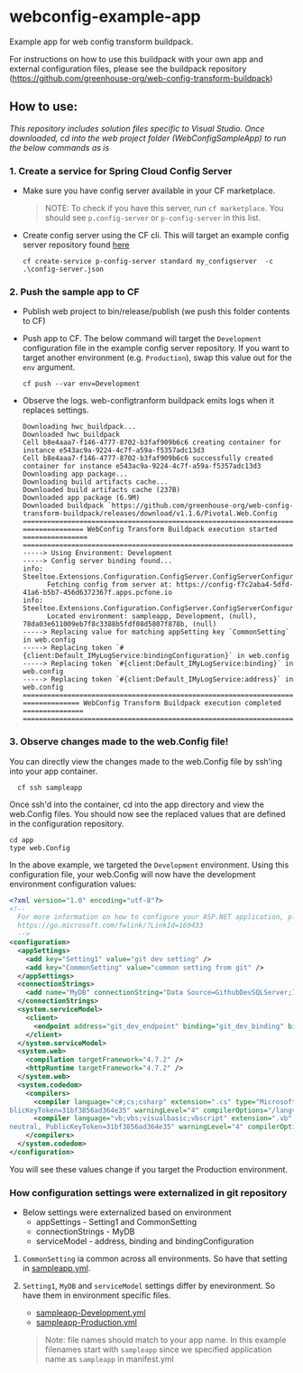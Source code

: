 # webconfig-example-app
Example app for web config transform buildpack. 

For instructions on how to use this buildpack with your own app and external configuration files, please see the buildpack repository (https://github.com/greenhouse-org/web-config-transform-buildpack)

## How to use:
*This repository includes solution files specific to Visual Studio. Once downloaded, cd into the web project folder (WebConfigSampleApp) to run the below commands as is*
### 1. Create a service for Spring Cloud Config Server

* Make sure you have config server available in your CF marketplace. 
    > NOTE: To check if you have this server, run `cf marketplace`. You should see `p.config-server` or `p-config-server` in this list. 

* Create config server using the CF cli. This will target an example config server repository found [here](https://github.com/mvalliath/webconfig-example-externalfiles)
    ```script
    cf create-service p-config-server standard my_configserver  -c .\config-server.json
    ```
### 2. Push the sample app to CF
* Publish web project to bin/release/publish (we push this folder contents to CF)

* Push app to CF. The below command will target the `Development` configuration file in the example config server repository. If you want to target another environment (e.g. `Production`), swap this value out for the `env` argument. 
   ```script
   cf push --var env=Development
   ```
   
* Observe the logs. web-configtranform buildpack emits logs when it replaces settings. 
   ```text
   Downloading hwc_buildpack...
   Downloaded hwc_buildpack
   Cell b8e4aaa7-f146-4777-8702-b3faf909b6c6 creating container for instance e543ac9a-9224-4c7f-a59a-f5357adc13d3
   Cell b8e4aaa7-f146-4777-8702-b3faf909b6c6 successfully created container for instance e543ac9a-9224-4c7f-a59a-f5357adc13d3
   Downloading app package...
   Downloading build artifacts cache...
   Downloaded build artifacts cache (237B)
   Downloaded app package (6.9M)
   Downloaded buildpack `https://github.com/greenhouse-org/web-config-transform-buildpack/releases/download/v1.1.6/Pivotal.Web.Config
   ================================================================================
   =============== WebConfig Transform Buildpack execution started ================
   ================================================================================
   -----> Using Environment: Development
   -----> Config server binding found...
   info: Steeltoe.Extensions.Configuration.ConfigServer.ConfigServerConfigurationProvider[0]
         Fetching config from server at: https://config-f7c2aba4-5dfd-41a6-b5b7-456d6372367f.apps.pcfone.io
   info: Steeltoe.Extensions.Configuration.ConfigServer.ConfigServerConfigurationProvider[0]
         Located environment: sampleapp, Development, (null), 78da03e611009eb7f8c3388b5fdf08d5807f878b, (null)
   -----> Replacing value for matching appSetting key `CommonSetting` in web.config
   -----> Replacing token `#{client:Default_IMyLogService:bindingConfiguration}` in web.config
   -----> Replacing token `#{client:Default_IMyLogService:binding}` in web.config
   -----> Replacing token `#{client:Default_IMyLogService:address}` in web.config
   ================================================================================
   ============== WebConfig Transform Buildpack execution completed ===============
   ================================================================================
   ```

### 3. Observe changes made to the web.Config file!
You can directly view the changes made to the web.Config file by ssh'ing into your app container.
```script
  cf ssh sampleapp  
```
Once ssh'd into the container, cd into the app directory and view the web.Config files. You should now see the replaced values that are defined in the configuration repository. 

``` script
cd app
type web.Config 
```

In the above example, we targeted the `Development` environment. Using this configuration file, your web.Config will now have the development environment configuration values:

```xml
<?xml version="1.0" encoding="utf-8"?>
<!--
  For more information on how to configure your ASP.NET application, please visit
  https://go.microsoft.com/fwlink/?LinkId=169433
  -->
<configuration>
  <appSettings>
    <add key="Setting1" value="git dev setting" />
    <add key="CommonSetting" value="common setting from git" />
  </appSettings>
  <connectionStrings>
    <add name="MyDB" connectionString="Data Source=GithubDevSQLServer;Initial Catalog=MyDB;User ID=xxxx;Password=xxxx" />
  </connectionStrings>
  <system.serviceModel>
    <client>
      <endpoint address="git_dev_endpoint" binding="git_dev_binding" bindingConfiguration="git_dev_bindingConfiguration" contract="ServiceProxy.IMyLogService" name="Default_IMyLogService" />
    </client>
  </system.serviceModel>
  <system.web>
    <compilation targetFramework="4.7.2" />
    <httpRuntime targetFramework="4.7.2" />
  </system.web>
  <system.codedom>
    <compilers>
      <compiler language="c#;cs;csharp" extension=".cs" type="Microsoft.CodeDom.Providers.DotNetCompilerPlatform.CSharpCodeProvider, Microsoft.CodeDom.Providers.DotNetCompilerPlatform, Version=2.0.0.0, Culture=neutral, Pu
blicKeyToken=31bf3856ad364e35" warningLevel="4" compilerOptions="/langversion:default /nowarn:1659;1699;1701" />
      <compiler language="vb;vbs;visualbasic;vbscript" extension=".vb" type="Microsoft.CodeDom.Providers.DotNetCompilerPlatform.VBCodeProvider, Microsoft.CodeDom.Providers.DotNetCompilerPlatform, Version=2.0.0.0, Culture=
neutral, PublicKeyToken=31bf3856ad364e35" warningLevel="4" compilerOptions="/langversion:default /nowarn:41008 /define:_MYTYPE=\&quot;Web\&quot; /optionInfer+" />
    </compilers>
  </system.codedom>
</configuration>
```

You will see these values change if you target the Production environment. 

###  How configuration settings were externalized in git repository
* Below settings were externalized based on environment
   * appSettings - Setting1 and CommonSetting  
   * connectionStrings - MyDB
   * serviceModel - address, binding and bindingConfiguration
   
 1. `CommonSetting` ia common across all environments. So have that setting in [sampleapp.yml](https://github.com/mvalliath/webconfig-example-externalfiles/blob/master/sampleapp.yml).
 1. `Setting1`, `MyDB` and `serviceModel` settings differ by enevironment. So have them in environment specific files.
    * [sampleapp-Development.yml](https://github.com/mvalliath/webconfig-example-externalfiles/blob/master/sampleapp-Development.yml)  
    * [sampleapp-Production.yml](https://github.com/mvalliath/webconfig-example-externalfiles/blob/master/sampleapp-Production.yml)
    
    > Note: file names should match to your app name. In this example filenames start with `sampleapp` since we specified application name as `sampleapp` in manifest.yml
 
 
   
